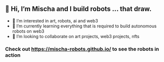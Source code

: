 ## 👋 Hi, I’m Mischa and I build robots ... that draw.
- 👀 I’m interested in art, robots, ai and web3
- 🌱 I’m currently learning everything that is required to build autonomous robots on web3
- 💞️ I’m looking to collaborate on art projects, web3 projects, nfts

### Check out https://mischa-robots.github.io/ to see the robots in action
